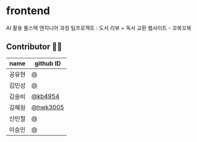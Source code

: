 # frontend
 AI 활용 풀스택 엔지니어 과정 팀프로젝트 :
 도서 리뷰 + 독서 교환 웹사이트 - 꼬북꼬북


## Contributor 💁‍♀️

| name   | github ID   |
|--------|-------------|
| 공유현 | [@](https://github.com/) |
| 김민성 | [@](https://github.com/) |
| 김슬비 | [@kb4954](https://github.com/kb4954) |
| 김혜원 | [@hwk3005](https://github.com/hwk3005) |
| 신민철 | [@](https://github.com/) |
| 이승민 | [@](https://github.com/) |
